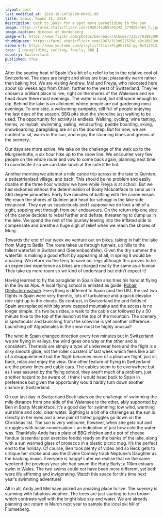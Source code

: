 ```yaml
---
layout: post
last_modified_at: 2018-10-14T18:00:00+01:00
title: Spain, Round II, 2018
description: Back to Spain for a spot more paragliding in the sun
image: https://farm2.staticflickr.com/1920/45268546242_2749295464_h.jpg
image-caption: Windows at Werdenberg
image-url: https://www.flickr.com/photos/bennbeck/albums/72157701983098634
thumbSquare: https://farm2.staticflickr.com/1967/31306215258_e9c18b7996_q.jpg
video-url: https://www.youtube.com/playlist?list=PLg0hzES2-pg-BxV1J91XJANVlAnsvByi1
tags: [ paragliding, cycling, family, BBQ ]
country: Switzerland
published: true
---
```


After the searing heat of Spain it’s a bit of a relief to be in the relative cool of Switzerland. The days are bright and skies are blue; pleasantly warm rather than baking hot. 
We are visiting Andrew, Mel and Freyja, who relocated here about six weeks ago from Cham, further to the west of Switzerland. They’ve chosen a brilliant place to live, right on the shores of the Walensee 
and we head down there most evenings. The water is cool, but still warm enough to dip. Behind the lake is an allotment where people are out gardening most evenings. To one side, a welcoming campsite, 
still full of people enjoying the last days of the season. BBQ pits stud the shoreline just waiting to be used. The opportunity for activity is endless. Walking, cycling, wine tasting, tennis, volleyball, swimming,
sailing, windsurfing, paddle boarding, skiing, snowboarding, paragliding are all on the doorstep. But for now, we are content to sit, warm in the sun, and enjoy the stunning blues and greens of the scenery.

Our days are more active. We take on the challenge of the walk up to the Murgseehutte, a six hour hike up to the snow line. We encounter very few people on the whole route and vow to come back again, planning next
time to coordinate it so we can take lunch at the cute little hut.

Another morning we attempt a mile canoe trip across to the lake to Quinten, a pedestrianised village, and back. This should be no problem and easily doable in the three hour window we have while Freyja is at school.
But we had reckoned without the determination of Boaty Mcboatface to send us in 360 degree pirouettes. Forty five minutes of battling with the canoe ensue. We reach the shores of Quinten and head for schoggi in the
lake side restaurant. They eye us suspiciously and I suppose we do look a bit of a sight, sopping wet through from our endeavours.  On the return trip one side of the canoe decides to rebel further and deflate, threatening
to dump us in the lake. We spend the rest of the journey leaning into the inflated side to compensate and breathe a huge sigh of relief when we reach the shores of Murg.

Towards the end of our week we venture out on bikes, taking in half the lake from Murg to Betlis. The route takes us through tunnels, up hills to the tallest waterfall in Switzerland (Seerenbachfälle).
Given the dry summer the waterfall is making a good effort by appearing at all, in spring it would be amazing. We return via the ferry to save our legs although this proves to be an expensive experience as
bikes are charged nearly the same as a human. They take up more room so we kind of understand but didn't expect it!

Having learned to fly the paraglider in Spain Ben also tries his hand at flying in the Swiss Alps. A local flying school is enlisted as guide: 
[Robair Gleitschirmschule]( https://www.facebook.com/RobairGleitschirmschule/?__tn__=K-R&eid=ARDUNrqoaRWX4RSFG0H_uyAmsO5CaxofWZeYZVWjEs_3NzB7_1fm7A_ECCna_DSxpN09kQr3VEsFVvDN&fref=mentions&__xts__%5B0%5D=68.ARCH0bojMuBWb2LJF8PdxMGZOOkzbrHWJQuXFvO5UhEIdkV5c4D4pwhg5mhUKQrGHGXafbdcfBxZExEiEhej-p78WTdw1wo9I87Cj7ePC7CmIud8eiaypQSzqytU2fHv5NcRVu349AHBZMXTqdZtiaHJH2BwXfr_ZUZ1gVpscgyfNKZvUJMF9ng). 
Everything is different to Spain (and the UK): the last two flights in Spain were very thermic, lots of turbulence and a quick elevator ride right up to the clouds. By contrast, 
in Switzerland the arid fields of Spain are replaced with big snow capped mountains and the access is no longer simple. It's two bus rides, a walk to the cable car followed by a 50 minute hike to the top of the 
launch at the top of the mountain. The scenery is spectacular and launching from the snowline is yet another difference. Launching off Algodonales in the snow must be highly unusual!

The wind in Spain changed direction every few minutes but in Switzerland we are flying in valleys, the wind goes one way or the other and is consistent. Thermals are simply a type of underwear here and the flight is a silky smooth glide,
not the roller coasters of last week which feels like a bit of a disappointment but the flight becomes more of a pleasure flight, just sit back, relax and enjoy the view. One other feature of flying in Switzerland are the power lines
and cable cars. The cables seem to be everywhere but as I was assured by the flying school, they aren't much of a problem, just another hazard to be aware of. I think I would head back to Spain in preference but given the opportunity
would hardly turn down another chance in Switzerland.

On our last day in Switzerland Beck takes on the challenge of swimming the mile distance from one side of the Walensee to the other, ably supported by Ben in Boaty Mcsinkface. It’s a good day for swimming; low wind, warming sunshine
and cold, clear water. Sighting is a bit of a challenge as the sun is directly in her eyes and a new pair of tinted goggles go down on the Christmas list. The sun is very welcome, however, when she gets out and struggles with basic
conversation – an indication of just how cold the water was. Thankfully Andy has a plate of BBQ chicken and a pot of cheese fondue (essential post exercise foods) ready on the banks of the lake, along with a sun warmed glass of prosecco
in a plastic picnic mug. It’s the perfect end to the holiday. Of course, Ben took plenty of video and so Beck gets to critique her stroke and use the Divine Comedy track Neptune's Daughter as the backing music. Everyone is happy!
Later we realise that on the same weekend the previous year she had swum the Hurly Burly; a 10km estuary swim in Wales. The two swims could not have been more different, yet both were life affirming and invigorating. Watch this space
for this time next year’s swimming adventure! 

All in all, Andy and Mel have picked an amazing place to live. The scenery is stunning with fabulous weather. The trees are just starting to turn brown which contrasts well with the bright blue sky and water. We are already planning our
return in March next year to sample the local ski hill of Flumseberg.


